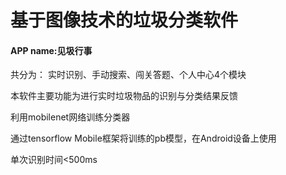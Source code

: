 # 基于图像技术的垃圾分类软件
#### APP name:见圾行事
共分为： 实时识别、手动搜索、闯关答题、个人中心4个模块

本软件主要功能为进行实时垃圾物品的识别与分类结果反馈

利用mobilenet网络训练分类器

通过tensorflow Mobile框架将训练的pb模型，在Android设备上使用
 
单次识别时间<500ms
